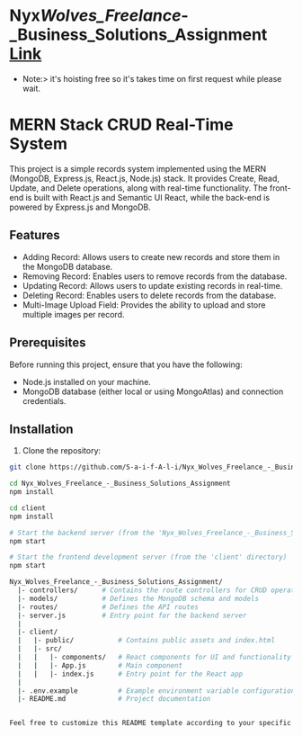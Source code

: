 # Nyx*Wolves_Freelance*-\_Business_Solutions_Assignment [Link](https://nyx-wolves-freelance-business-solutions.onrender.com/)
 - Note:> it's hoisting free so it's takes time on first request while please wait.

# MERN Stack CRUD Real-Time System

This project is a simple records system implemented using the MERN (MongoDB, Express.js, React.js, Node.js) stack. It provides Create, Read, Update, and Delete operations, along with real-time functionality. The front-end is built with React.js and Semantic UI React, while the back-end is powered by Express.js and MongoDB.

## Features

- Adding Record: Allows users to create new records and store them in the MongoDB database.
- Removing Record: Enables users to remove records from the database.
- Updating Record: Allows users to update existing records in real-time.
- Deleting Record: Enables users to delete records from the database.
- Multi-Image Upload Field: Provides the ability to upload and store multiple images per record.

## Prerequisites

Before running this project, ensure that you have the following:

- Node.js installed on your machine.
- MongoDB database (either local or using MongoAtlas) and connection credentials.

## Installation

1. Clone the repository:

```bash
git clone https://github.com/S-a-i-f-A-l-i/Nyx_Wolves_Freelance_-_Business_Solutions_Assignment.git

cd Nyx_Wolves_Freelance_-_Business_Solutions_Assignment
npm install

cd client
npm install

# Start the backend server (from the 'Nyx_Wolves_Freelance_-_Business_Solutions_Assignment' directory)
npm start

# Start the frontend development server (from the 'client' directory)
npm start

Nyx_Wolves_Freelance_-_Business_Solutions_Assignment/
  |- controllers/      # Contains the route controllers for CRUD operations
  |- models/           # Defines the MongoDB schema and models
  |- routes/           # Defines the API routes
  |- server.js         # Entry point for the backend server
  |
  |- client/
  |   |- public/           # Contains public assets and index.html
  |   |- src/
  |   |   |- components/   # React components for UI and functionality
  |   |   |- App.js        # Main component
  |   |   |- index.js      # Entry point for the React app
  |
  |- .env.example          # Example environment variable configuration
  |- README.md             # Project documentation


Feel free to customize this README template according to your specific project requirements, adding or modifying sections as needed.
```
